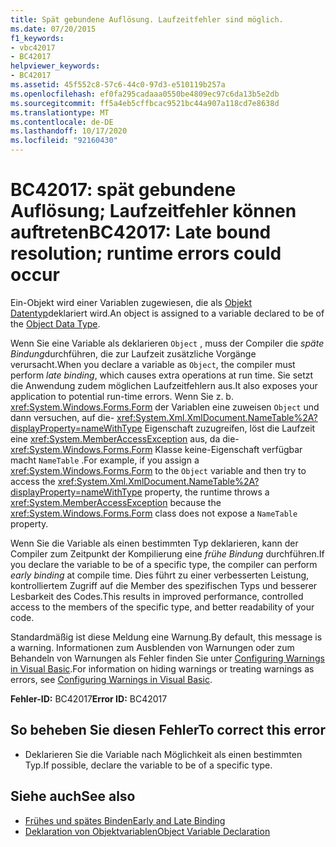 ```yaml
---
title: Spät gebundene Auflösung. Laufzeitfehler sind möglich.
ms.date: 07/20/2015
f1_keywords:
- vbc42017
- BC42017
helpviewer_keywords:
- BC42017
ms.assetid: 45f552c8-57c6-44c0-97d3-e510119b257a
ms.openlocfilehash: ef0fa295cadaaa0550be4809ec97c6da13b5e2db
ms.sourcegitcommit: ff5a4eb5cffbcac9521bc44a907a118cd7e8638d
ms.translationtype: MT
ms.contentlocale: de-DE
ms.lasthandoff: 10/17/2020
ms.locfileid: "92160430"
---
```

# <a name="bc42017-late-bound-resolution-runtime-errors-could-occur"></a><span data-ttu-id="24968-102">BC42017: spät gebundene Auflösung; Laufzeitfehler können auftreten</span><span class="sxs-lookup"><span data-stu-id="24968-102">BC42017: Late bound resolution; runtime errors could occur</span></span>

<span data-ttu-id="24968-103">Ein-Objekt wird einer Variablen zugewiesen, die als [Objekt Datentyp](../data-types/object-data-type.md)deklariert wird.</span><span class="sxs-lookup"><span data-stu-id="24968-103">An object is assigned to a variable declared to be of the [Object Data Type](../data-types/object-data-type.md).</span></span>

 <span data-ttu-id="24968-104">Wenn Sie eine Variable als deklarieren `Object` , muss der Compiler die *späte Bindung*durchführen, die zur Laufzeit zusätzliche Vorgänge verursacht.</span><span class="sxs-lookup"><span data-stu-id="24968-104">When you declare a variable as `Object`, the compiler must perform *late binding*, which causes extra operations at run time.</span></span> <span data-ttu-id="24968-105">Sie setzt die Anwendung zudem möglichen Laufzeitfehlern aus.</span><span class="sxs-lookup"><span data-stu-id="24968-105">It also exposes your application to potential run-time errors.</span></span> <span data-ttu-id="24968-106">Wenn Sie z. b. <xref:System.Windows.Forms.Form> der Variablen eine zuweisen `Object` und dann versuchen, auf die- <xref:System.Xml.XmlDocument.NameTable%2A?displayProperty=nameWithType> Eigenschaft zuzugreifen, löst die Laufzeit eine <xref:System.MemberAccessException> aus, da die- <xref:System.Windows.Forms.Form> Klasse keine-Eigenschaft verfügbar macht `NameTable` .</span><span class="sxs-lookup"><span data-stu-id="24968-106">For example, if you assign a <xref:System.Windows.Forms.Form> to the `Object` variable and then try to access the <xref:System.Xml.XmlDocument.NameTable%2A?displayProperty=nameWithType> property, the runtime throws a <xref:System.MemberAccessException> because the <xref:System.Windows.Forms.Form> class does not expose a `NameTable` property.</span></span>

 <span data-ttu-id="24968-107">Wenn Sie die Variable als einen bestimmten Typ deklarieren, kann der Compiler zum Zeitpunkt der Kompilierung eine *frühe Bindung* durchführen.</span><span class="sxs-lookup"><span data-stu-id="24968-107">If you declare the variable to be of a specific type, the compiler can perform *early binding* at compile time.</span></span> <span data-ttu-id="24968-108">Dies führt zu einer verbesserten Leistung, kontrolliertem Zugriff auf die Member des spezifischen Typs und besserer Lesbarkeit des Codes.</span><span class="sxs-lookup"><span data-stu-id="24968-108">This results in improved performance, controlled access to the members of the specific type, and better readability of your code.</span></span>

 <span data-ttu-id="24968-109">Standardmäßig ist diese Meldung eine Warnung.</span><span class="sxs-lookup"><span data-stu-id="24968-109">By default, this message is a warning.</span></span> <span data-ttu-id="24968-110">Informationen zum Ausblenden von Warnungen oder zum Behandeln von Warnungen als Fehler finden Sie unter [Configuring Warnings in Visual Basic](/visualstudio/ide/configuring-warnings-in-visual-basic).</span><span class="sxs-lookup"><span data-stu-id="24968-110">For information on hiding warnings or treating warnings as errors, see [Configuring Warnings in Visual Basic](/visualstudio/ide/configuring-warnings-in-visual-basic).</span></span>

 <span data-ttu-id="24968-111">**Fehler-ID:** BC42017</span><span class="sxs-lookup"><span data-stu-id="24968-111">**Error ID:** BC42017</span></span>

## <a name="to-correct-this-error"></a><span data-ttu-id="24968-112">So beheben Sie diesen Fehler</span><span class="sxs-lookup"><span data-stu-id="24968-112">To correct this error</span></span>

- <span data-ttu-id="24968-113">Deklarieren Sie die Variable nach Möglichkeit als einen bestimmten Typ.</span><span class="sxs-lookup"><span data-stu-id="24968-113">If possible, declare the variable to be of a specific type.</span></span>

## <a name="see-also"></a><span data-ttu-id="24968-114">Siehe auch</span><span class="sxs-lookup"><span data-stu-id="24968-114">See also</span></span>

- [<span data-ttu-id="24968-115">Frühes und spätes Binden</span><span class="sxs-lookup"><span data-stu-id="24968-115">Early and Late Binding</span></span>](../../programming-guide/language-features/early-late-binding/index.md)
- [<span data-ttu-id="24968-116">Deklaration von Objektvariablen</span><span class="sxs-lookup"><span data-stu-id="24968-116">Object Variable Declaration</span></span>](../../programming-guide/language-features/variables/object-variable-declaration.md)
